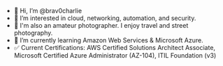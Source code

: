 - 👋 Hi, I’m @brav0charlie
- 👀 I’m interested in cloud, networking, automation, and security. 
- 📸 I'm also an amateur photographer. I enjoy travel and street photography.
- 🌱 I’m currently learning Amazon Web Services & Microsoft Azure.
- ✅ Current Certifications: AWS Certified Solutions Architect Associate, Microsoft Certified Azure Administrator (AZ-104), ITIL Foundation (v3)


<!---
brav0charlie/brav0charlie is a ✨ special ✨ repository because its `README.md` (this file) appears on your GitHub profile.
You can click the Preview link to take a look at your changes.
--->
